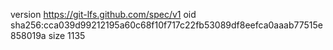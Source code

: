 version https://git-lfs.github.com/spec/v1
oid sha256:cca039d99212195a60c68f10f717c22fb53089df8eefca0aaab77515e858019a
size 1135
